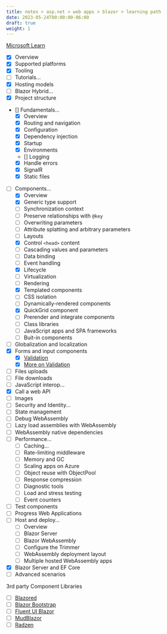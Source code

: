 ```yaml
---
title: notes > asp.net > web apps > blazor > learning path
date: 2023-05-24T00:00:00-06:00
draft: true
weight: 1
---
```


[Microsoft Learn](https://learn.microsoft.com/en-us/aspnet/core/blazor/?view=aspnetcore-7.0)
- [x] Overview
- [x] Supported platforms
- [x] Tooling
- [ ] Tutorials...
- [x] Hosting models
- [ ] Blazor Hybrid...
- [x] Project structure
- [] Fundamentals...
  - [x] Overview
  - [x] Routing and navigation
  - [x] Configuration
  - [x] Dependency injection
  - [x] Startup
  - [x] Environments
  - [] Logging
  - [x] Handle errors
  - [x] SignalR
  - [x] Static files
- [ ] Components...
  - [x] Overview
  - [x] Generic type support
  - [ ] Synchronization context
  - [ ] Preserve relationships with `@key`
  - [ ] Overwriting parameters
  - [ ] Attribute splatting and arbitrary parameters
  - [ ] Layouts
  - [x] Control `<head>` content
  - [ ] Cascading values and parameters
  - [ ] Data binding
  - [ ] Event handling
  - [x] Lifecycle
  - [ ] Virtualization
  - [ ] Rendering
  - [x] Templated components
  - [ ] CSS isolation
  - [ ] Dynamically-rendered components
  - [x] QuickGrid component
  - [ ] Prerender and integrate components
  - [ ] Class libraries
  - [ ] JavaScript apps and SPA frameworks
  - [ ] Buit-in components
- [ ] Globalization and localization
- [x] Forms and input components
  - [x] [Validation](https://learn.microsoft.com/en-us/aspnet/core/blazor/forms-and-input-components?view=aspnetcore-7.0#basic-validation)
  - [x] [More on Validation](https://learn.microsoft.com/en-us/aspnet/core/blazor/forms-and-input-components?view=aspnetcore-7.0#validation-summary-and-validation-message-components)
- [ ] Files uploads
- [ ] File downloads
- [ ] JavaScript interop...
- [X] Call a web API
- [ ] Images
- [ ] Security and Identity...
- [ ] State management
- [ ] Debug WebAssembly
- [ ] Lazy load assemblies with WebAssembly
- [ ] WebAssembly native dependencies
- [ ] Performance...
  - [ ] Caching...
  - [ ] Rate-limiting middleware
  - [ ] Memory and GC
  - [ ] Scaling apps on Azure
  - [ ] Object reuse with ObjectPool
  - [ ] Response compression
  - [ ] Diagnostic tools
  - [ ] Load and stress testing
  - [ ] Event counters
- [ ] Test components
- [ ] Progress Web Applications
- [ ] Host and deploy...
  - [ ] Overview
  - [ ] Blazor Server
  - [ ] Blazor WebAssembly
  - [ ] Configure the Trimmer
  - [ ] WebAssembly deployment layout
  - [ ] Multiple hosted WebAssembly apps
- [x] Blazor Server and EF Core
- [ ] Advanced scenarios

3rd party Component Libraries
- [ ] [Blazored](https://blazored.github.io/)
- [ ] [Blazor Bootstrap](https://getblazorbootstrap.com/)
- [ ] [Fluent UI Blazor](https://github.com/microsoft/fluentui-blazor)
- [ ] [MudBlazor](https://www.mudblazor.com)
- [ ] [Radzen](https://www.radzen.com/blazor-components/)
